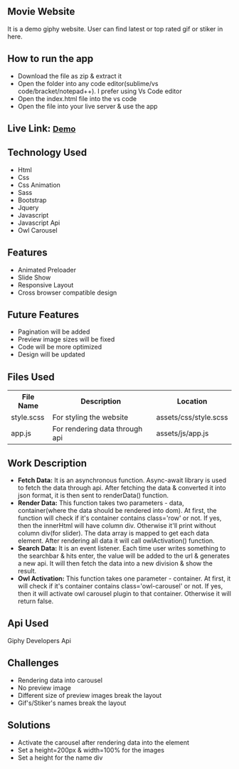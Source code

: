 <h2>Movie Website</h2>
<p>It is a demo giphy website. User can find latest or top rated gif or stiker in here.</p>
<h2>How to run the app</h2>
<ul>
    <li>Download the file as zip & extract it</li>
    <li>Open the folder into any code editor(sublime/vs code/bracket/notepad++). I prefer using Vs Code editor
    </li>
    <li>Open the index.html file into the vs code</li>
    <li>Open the file into your live server & use the app</li>
</ul>
<h2>Live Link: <a href="https://gifyz.netlify.app//" style="font-size: 18px;">Demo</a></h2>
<h2>Technology Used</h2>
<ul>
    <li>Html</li>
    <li>Css</li>
    <li>Css Animation</li>
    <li>Sass</li>
    <li>Bootstrap</li>
    <li>Jquery</li>
    <li>Javascript</li>
    <li>Javascript Api</li>
    <li>Owl Carousel</li>
</ul>
<h2>Features</h2>
<ul>
    <li>Animated Preloader</li>
    <li>Slide Show</li>
    <li>Responsive Layout</li>
    <li>Cross browser compatible design</li>
</ul>
<h2>Future Features</h2>
<ul>
    <li>Pagination will be added</li>
    <li>Preview image sizes will be fixed</li>
    <li>Code will be more optimized</li>
    <li>Design will be updated</li>
</ul>
<h2>Files Used</h2>
<table>
    <tr>
        <th>File Name</th>
        <th>Description</th>
        <th>Location</th>
    </tr>
    <tr>
        <td>style.scss</td>
        <td>For styling the website</td>
        <td>assets/css/style.scss</td>
    </tr>
    <tr>
        <td>app.js</td>
        <td>For rendering data through api</td>
        <td>assets/js/app.js</td>
    </tr>
</table>
<h2>Work Description</h2>
<ul>
    <li>
        <b>Fetch Data:</b> It is an asynchronous function. Async-await library is used to fetch the data
        through
        api. After fetching the data & converted it into json format, it is then sent to renderData() function.
    </li>
    <li>
        <b>Render Data:</b> This function takes two parameters - data, container(where the data should
        be
        rendered into dom).
        At first, the function will check if it's container contains class='row' or not. If yes, then the innerHtml
        will have column div. Otherwise it'll print without column div(for slider). The data array is mapped to get
        each
        data element. After rendering all data it will call owlActivation() function.
    </li>
    <li>
        <b>Search Data:</b> It is an event listener. Each time user writes something to the searchbar & hits
        enter, the value will be added to the url & generates a new api. It will then fetch the data into a new
        division & show the result.
    </li>
    <li>
        <b>Owl Activation:</b> This function takes one parameter - container. At first, it will check
        if
        it's container contains class='owl-carousel' or not. If yes, then it will activate owl carousel plugin to
        that container. Otherwise it will return false.
    </li>
</ul>
<h2>Api Used</h2>
<p>
    Giphy Developers Api
</p>
<h2>Challenges</h2>
<ul>
    <li>Rendering data into carousel</li>
    <li>No preview image</li>
    <li>Different size of preview images break the layout</li>
    <li>Gif's/Stiker's names break the layout</li>
</ul>
<h2>Solutions</h2>
<ul>
    <li>Activate the carousel after rendering data into the element</li>
    <li>Set a height=200px & width=100% for the images</li>
    <li>Set a height for the name div</li>
</ul>
